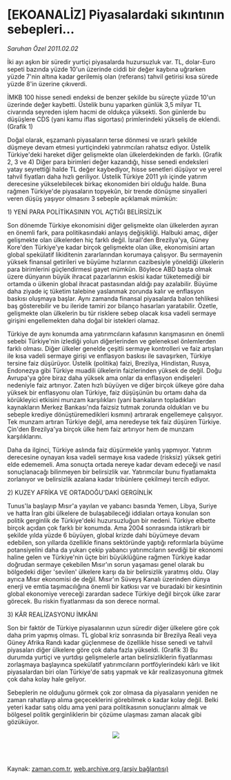 # [EKOANALİZ] Piyasalardaki sıkıntının sebepleri...

*Saruhan Özel 2011.02.02*

<td class="columnist-detail">
<p>İki ayı aşkın bir süredir yurtiçi piyasalarda huzursuzluk var. TL, dolar-Euro sepeti bazında yüzde 10'un üzerinde ciddi bir değer kaybına uğrarken yüzde 7'nin altına kadar gerilemiş olan (referans) tahvil getirisi kısa sürede yüzde 8'in üzerine çıkıverdi.</p>
<p>
<div id="haberMetinDiv">
<p>İMKB 100 hisse senedi endeksi de benzer şekilde bu süreçte yüzde 10'un üzerinde değer kaybetti. Üstelik bunu yaparken günlük 3,5 milyar TL civarında seyreden işlem hacmi de oldukça yüksekti. Son günlerde bu düşüşlere CDS (yani kamu iflas sigortası) primlerindeki yükseliş de eklendi. (Grafik 1)
<p> Doğal olarak, eşzamanlı piyasaların terse dönmesi ve ısrarlı şekilde düşmeye devam etmesi yurtiçindeki yatırımcıları rahatsız ediyor. Üstelik Türkiye'deki hareket diğer gelişmekte olan ülkelerdekinden de farklı. (Grafik 2, 3 ve 4) Diğer para birimleri değer kazandığı, hisse senedi endeksleri yatay seyrettiği halde TL değer kaybediyor, hisse senetleri düşüyor ve yerel tahvil fiyatları daha hızlı geriliyor. Üstelik Türkiye 2011 yılı içinde yatırım derecesine yükselebilecek birkaç ekonomiden biri olduğu halde. Buna rağmen Türkiye'de piyasaların topyekûn, bir trende dönüşme sinyalleri veren düşüş yaşıyor olmasını 3 sebeple açıklamak mümkün: 
<p>1) YENİ PARA POLİTİKASININ YOL AÇTIĞI BELİRSİZLİK
<p>Son dönemde Türkiye ekonomisini diğer gelişmekte olan ülkelerden ayıran en önemli fark, para politikasındaki anlayış değişikliği. Halbuki amaç, diğer gelişmekte olan ülkelerden hiç farklı değil. İsrail'den Brezilya'ya, Güney Kore'den Türkiye'ye kadar birçok gelişmekte olan ülke, ekonomisini artan global spekülatif likiditenin zararlarından korumaya çalışıyor. Bu sermayenin yüksek finansal getirileri ve büyüme hızlarının cazibesiyle yöneldiği ülkelerin para birimlerini güçlendirmesi gayet mümkün. Böylece ABD başta olmak üzere dünyanın büyük ihracat pazarlarının eskisi kadar tüketemediği bir ortamda o ülkenin global ihracat pastasından aldığı pay azalabilir. Büyüme daha ziyade iç tüketim talebine yaslanmak zorunda kalır ve enflasyon baskısı oluşmaya başlar. Aynı zamanda finansal piyasalarda balon tehlikesi baş gösterebilir ve bu ileride tamiri zor bilanço hasarları yaratabilir. Özetle, gelişmekte olan ülkelerin bu tür risklere sebep olacak kısa vadeli sermaye girişini engellemekten daha doğal bir istekleri olamaz.
<p> Türkiye de aynı konumda ama yatırımcıların kafasının karışmasının en önemli sebebi Türkiye'nin izlediği yolun diğerlerinden ve geleneksel önlemlerden farklı olması. Diğer ülkeler genelde çeşitli sermaye kontrolleri ve faiz artışları ile kısa vadeli sermaye girişi ve enflasyon baskısı ile savaşırken, Türkiye tersine faiz düşürüyor. Üstelik (politika) faizi, Brezilya, Hindistan, Rusya, Endonezya gibi Türkiye muadili ülkelerin faizlerinden yüksek de değil. Doğu Avrupa'ya göre biraz daha yüksek ama onlar da enflasyon endişeleri nedeniyle faiz artırıyor. Zaten hızlı büyüyen ve diğer birçok ülkeye göre daha yüksek bir enflasyonu olan Türkiye, faiz düşüşünün bu ortamı daha da körükleyici etkisini munzam karşılıkları (yani bankaların topladıkları kaynakların Merkez Bankası'nda faizsiz tutmak zorunda oldukları ve bu sebeple krediye dönüştüremedikleri kısmını) artırarak engellemeye çalışıyor. Tek munzam artıran Türkiye değil, ama neredeyse tek faiz düşüren Türkiye. Çin'den Brezilya'ya birçok ülke hem faiz artırıyor hem de munzam karşılıklarını. 
<p> Daha da ilginci, Türkiye aslında faiz düşürmekle yanlış yapmıyor. Yatırım derecesine oynayan kısa vadeli sermaye kısa vadede (risksiz) yüksek getiri elde edememeli. Ama sonuçta ortada nereye kadar devam edeceği ve nasıl sonuçlanacağı bilinmeyen bir belirsizlik var. Yatırımcılar bunu fiyatlamakta zorlanıyor ve belirsizlik azalana kadar tribünlere çekilmeyi tercih ediyor.
<p>2) KUZEY AFRİKA VE ORTADOĞU'DAKİ GERGİNLİK
<p>Tunus'la başlayıp Mısır'a yayılan ve yabancı basında Yemen, Libya, Suriye ve hatta İran gibi ülkelere de bulaşabileceği iddiaları ortaya konulan son politik gerginlik de Türkiye'deki huzursuzluğun bir nedeni. Türkiye elbette birçok açıdan çok farklı bir konumda. Ama 2004 sonrasında istikrarlı bir şekilde yılda yüzde 6 büyüyen, global krizde dahi büyümeye devam edebilen, son yıllarda özellikle finans sektöründe yaptığı reformlarla büyüme potansiyelini daha da yukarı çekip yabancı yatırımcıların sevdiği bir ekonomi haline gelen ve Türkiye'nin üçte biri büyüklüğüne rağmen Türkiye kadar doğrudan sermaye çekebilen Mısır'ın sorun yaşaması genel olarak bu bölgedeki diğer 'sevilen' ülkelere karşı da bir belirsizlik yaratmış oldu. Olay ayrıca Mısır ekonomisi de değil. Mısır'ın Süveyş Kanalı üzerinden dünya enerji ve emtia taşımacılığına önemli bir katkısı var ve buradaki bir kesintinin global ekonomiye vereceği zarardan sadece Türkiye değil birçok ülke zarar görecek. Bu riskin fiyatlanması da son derece normal.
<p>3) KÂR REALİZASYONU İMKÂNI
<p>Son bir faktör de Türkiye piyasalarının uzun süredir diğer ülkelere göre çok daha prim yapmış olması. TL global kriz sonrasında bir Brezilya Reali veya Güney Afrika Randı kadar güçlenmese de özellikle hisse senedi ve tahvil piyasaları diğer ülkelere göre çok daha fazla yükseldi. (Grafik 3) Bu durumda yurtiçi ve yurtdışı gelişmelerle artan belirsizliklerin fiyatlanması zorlaşmaya başlayınca spekülatif yatırımcıların portföylerindeki kârlı ve likit piyasalardan biri olan Türkiye'de satış yapmak ve kâr realizasyonuna gitmek çok daha kolay hale geliyor. 
<p> Sebeplerin ne olduğunu görmek çok zor olmasa da piyasaların yeniden ne zaman rahatlayıp alıma geçeceklerini görebilmek o kadar kolay değil. Belki yeteri kadar satış oldu ama yeni para politikasının sonuçlarını almak ve bölgesel politik gerginliklerin bir çözüme ulaşması zaman alacak gibi gözüküyor.
<p>
<p align="center"><img border="0" src="http://web.archive.org/web/20110314024644im_/http://medya.zaman.com.tr/2011/02/02/saruhan.jpg"/>
</p></p></p></p></p></p></p></p></p></p></p></p></p></div>
</p>


<p><br>
		 </br></p></td>

Kaynak: [zaman.com.tr](http://zaman.com.tr/yazar.do?yazino=1087782), [web.archive.org (arşiv bağlantısı)](http://web.archive.org/web/20110314024644/http://www.zaman.com.tr:80/yazar.do?yazino=1087782)
